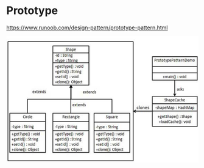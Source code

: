 # Prototype 

https://www.runoob.com/design-pattern/prototype-pattern.html

![](prototype_pattern_uml_diagram.jpg)